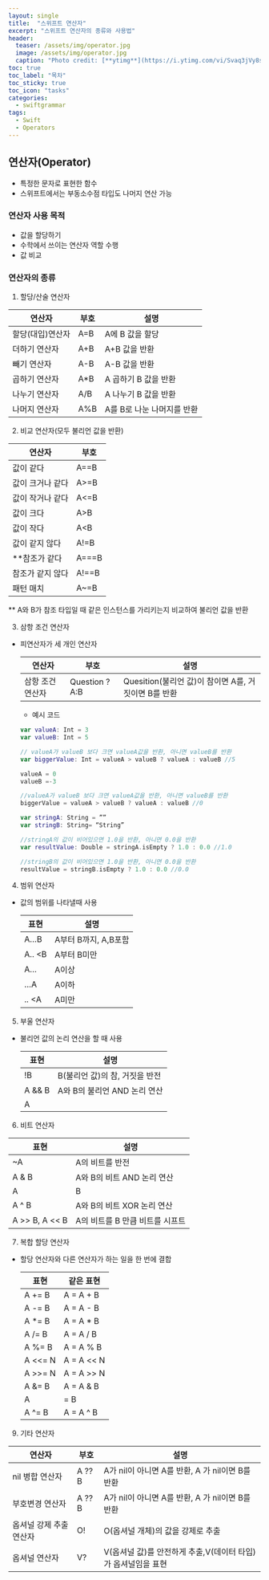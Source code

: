 ```yaml
---
layout: single
title:  "스위프트 연산자"
excerpt: "스위프트 연산자의 종류와 사용법"
header:
  teaser: /assets/img/operator.jpg
  image: /assets/img/operator.jpg
  caption: "Photo credit: [**ytimg**](https://i.ytimg.com/vi/Svaq3jVy8sU/)"
toc: true
toc_label: "목차"
toc_sticky: true
toc_icon: "tasks"
categories:
  - swiftgrammar
tags:
  - Swift
  - Operators
---
```


연산자(Operator)
---
- 특정한 문자로 표현한 함수
- 스위프트에서는 부동소수점 타입도 나머지 연산 가능

### 연산자 사용 목적
- 값을 할당하기
- 수학에서 쓰이는 연산자 역할 수행
- 값 비교

### 연산자의 종류
1. 할당/산술 연산자

  |연산자|부호|설명|
  |-----|----|----|
  |할당(대입)연산자|A=B|A에 B 값을 할당|
  |더하기 연산자|A+B|A+B 값을 반환|
  |빼기 연산자|A-B|A-B 값을 반환|
  |곱하기 연산자|A*B|A 곱하기 B 값을 반환|
  |나누기 연산자|A/B|A 나누기 B 값을 반환|
  |나머지 연산자|A%B|A를 B로 나눈 나머지를 반환|

2. 비교 연산자(모두 불리언 값을 반환)

  |연산자|부호|
  |-------|----|
  |값이 같다|A==B|
  |값이 크거나 같다|A>=B|
  |값이 작거나 같다|A<=B|
  |값이 크다|A>B|
  |값이 작다|A<B|
  |값이 같지 않다|A!=B|
  |**참조가 같다|A===B|
  |참조가 같지 않다|A!==B|
  |패턴 매치|A~=B|

  ** A와 B가 참조 타입일 때 같은 인스턴스를 가리키는지 비교하여 불리언 값을 반환

3. 삼항 조건 연산자
- 피연산자가 세 개인 연산자

  |연산자|부호|설명|
  |-----|----|----|
  |삼항 조건 연산자|Question ?A:B|Quesition(불리언 값)이 참이면 A를, 거짓이면 B를 반환|

  - 예시 코드
  ```swift
  var valueA: Int = 3
  var valueB: Int = 5
  
  // valueA가 valueB 보다 크면 valueA값을 반환, 아니면 valueB를 반환
  var biggerValue: Int = valueA > valueB ? valueA : valueB //5
  
  valueA = 0
  valueB =-3
  
  //valueA가 valueB 보다 크면 valueA값을 반환, 아니면 valueB를 반환
  biggerValue = valueA > valueB ? valueA : valueB //0
  
  var stringA: String = ””
  var stringB: String= “String”
  
  //stringA의 값이 비어있으면 1.0을 반환, 아니면 0.0을 반환
  var resultValue: Double = stringA.isEmpty ? 1.0 : 0.0 //1.0
  
  //stringB의 값이 비어있으면 1.0을 반환, 아니면 0.0을 반환
  resultValue = stringB.isEmpty ? 1.0 : 0.0 //0.0
  ```

4. 범위 연산자
- 값의 범위를 나타낼때 사용

  |표현|설명|
  |----|------|
  |A…B|A부터 B까지, A,B포함|
  |A.. <B|A부터 B미만|
  |A…|A이상|
  |…A|A이하|
  |.. <A|A미만|

5. 부울 연산자
- 불리언 값의 논리 연산을 할 때 사용

  |표현|설명|
  |----|------|
  |!B|B(불리언 값)의 참, 거짓을 반전|
  |A && B|A와 B의 불리언 AND 논리 연산|
  |A || B|A와 B의 불리언 OR 논리 연산|
  
6. 비트 연산자

  |표현|설명|
  |----|------|
  |~A|A의 비트를 반전|
  |A & B|A와 B의 비트 AND 논리 연산|
  |A | B|A와 B의 비트 OR 논리 연산|
  |A ^ B|A와 B의 비트 XOR 논리 연산|
  |A >> B, A << B|A의 비트를 B 만큼 비트를 시프트|
  
7. 복합 할당 연산자
- 할당 연산자와 다른 연산자가 하는 일을 한 번에 결합

  |표현|같은 표현|
  |----|------|
  |A += B|A = A + B|
  |A -= B|A = A - B|
  |A *= B|A = A * B|
  |A /= B|A = A / B|
  |A %= B|A = A % B|
  |A <<= N|A = A << N|
  |A >>= N|A = A >> N|
  |A &= B|A = A & B|
  |A |= B|A = A | B|
  |A ^= B|A = A ^ B|
  
9. 기타 연산자

  |연산자|부호|설명|
  |-----|----|-----|
  |nil 병합 연산자|A ?? B|A가 nil이 아니면 A를 반환, A 가 nil이면 B를 반환|
  |부호변경 연산자|A ?? B|A가 nil이 아니면 A를 반환, A 가 nil이면 B를 반환|
  |옵셔널 강제 추출 연산자|O!|O(옵셔널 개체)의 값을 강제로 추출|
  |옵셔널 연산자|V?|V(옵셔널 값)를 안전하게 추출,V(데이터 타입)가 옵셔널임을 표현|

  
  
